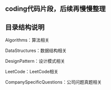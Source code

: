 ## coding代码片段，后续再慢慢整理

## 目录结构说明

Algorithms：算法相关

DataStructures：数据结构相关

DesignPattern：设计模式相关

LeetCode：LeetCode相关

CompanySpecificQuestions：公司问题真题相关

